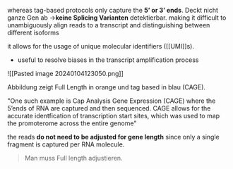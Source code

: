 whereas tag-based protocols only capture the **5’ or 3’ ends**.
Deckt nicht ganze Gen ab ->**keine Splicing Varianten** detektierbar.
making it difficult to unambiguously align reads to a transcript and distinguishing between different isoforms

it allows for the usage of unique molecular identifiers ([[UMI]]s).
+ useful to resolve biases in the transcript amplification process

![[Pasted image 20240104123050.png]]

Abbildung zeigt Full Length in orange und tag based in blau (CAGE).

"One such example is Cap Analysis Gene Expression (CAGE) where the 5’ends of RNA are captured and then sequenced. CAGE allows for the accurate identfication of transcription start sites, which was used to map the promoterome across the entire genome"

the reads **do not need to be adjusted for gene length** since only a single fragment is captured per RNA molecule.
> Man muss Full length adjustieren.